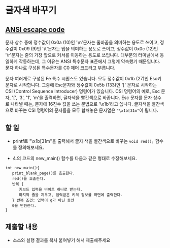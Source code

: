 # 글자색 바꾸기

## [ANSI escape code](https://en.wikipedia.org/wiki/ANSI_escape_code)

문자 상수 중에 정수값이 0x0a (10)인 '\n'문자는 줄바꿈을 의미하는 용도로 쓰이고, 
정수값이 0x09 (9)인 '\t'문자는 탭을 의미하는 용도로 쓰이고, 
정수값이 0x0c (12)인 '\r'문자는 줄의 가장 앞으로 커서를 이동하는 용도로 쓰입니다. 
대부분의 터미널에서 동일하게 작동하는데, 그 이유는 ANSI 특수문자 표준에서 그렇게 약속했기 때문입니다.
문자 하나로 구성된 특수문자를 C0 제어 코드라고 부릅니다. 

문자 여러개로 구성된 Fe 특수 시퀀스도 있습니다. 모두 정수값이 0x1b (27)인 Esc키 문자로 시작합니다. 
그중에 Esc문자와 정수값이 0x5b (133)인 '[' 문자로 시작하는 CSI (Control Sequence Introducer) 명령어가 있습니다.
CSI 명령어의 예로, Esc 문자, '[', '3', '1', 'm'을 출력하면, 글자색을 빨간색으로 바꿉니다. 
Esc 문자를 문자 상수로 나타낼 때는, 문자에 16진수 값을 쓰는 문법으로 '\x1b'라고 씁니다. 
글자색을 빨간색으로 바꾸는 CSI 명령어의 문자들을 모두 합쳐놓은 문자열은 `"\x1b[31m"`이 됩니다.

## 할 일

* printf로 "\x1b[31m"을 출력해서 글자 색을 빨간색으로 바꾸는 `void red();` 함수를 정의해보세요.

* 4.의 코드의 new_main() 함수를 다음과 같은 형태로 수정해보세요.

```
int new_main(){
   print_blank_page()를 호출한다.
   red()를 호출한다. 
   반복 {
      키보드 입력을 바이트 하나로 받는다.
      마지막 줄을 지우고, 입력받은 키의 정보를 화면에 출력한다.
   } 반복 조건: 입력이 q가 아닌 동안
   0을 반환한다.
} 
```

## 제출할 내용

* 소스와 실행 결과를 복사 붙여넣기 해서 제출해주세요

